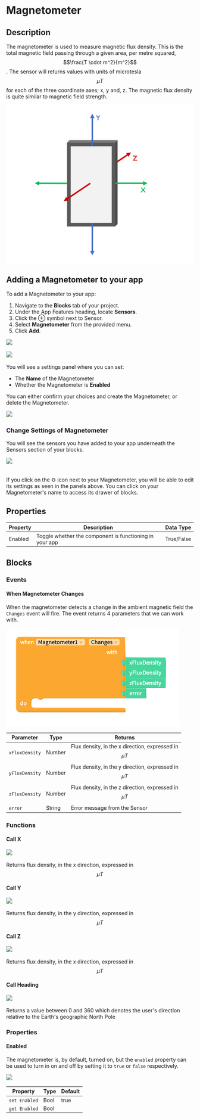 # Magnetometer

## Description

The magnetometer is used to measure magnetic flux density. This is the total magnetic field passing through a given area, per metre squared, $$\frac{T \cdot m^2}{m^2}$$ . The sensor will returns values with units of microtesla $$\mu T$$ for each of the three coordinate axes; x, y and, z. The magnetic flux density is quite similar to magnetic field strength.

![](../../../.gitbook/assets/screenshot-2019-05-18-at-15.27.06.png)

##

## Adding a Magnetometer to your app

To add a Magnetometer to your app:

1. Navigate to the **Blocks** tab of your project.
2. Under the App Features heading, locate **Sensors**.&#x20;
3. Click the ⊕ symbol next to Sensor.
4. Select **Magnetometer** from the provided menu.
5. Click **Add**.

![](../../../.gitbook/assets/sensors.png)

![](../../../.gitbook/assets/sensor-options.png)

You will see a settings panel where you can set:

* The **Name** of the Magnetometer
* Whether the Magnetometer is **Enabled**

You can either confirm your choices and create the Magnetometer, or delete the Magnetometer.

![](<../../../.gitbook/assets/image (177).png>)

### Change Settings of Magnetometer <a href="#change-settings-of-magnetometer" id="change-settings-of-magnetometer"></a>

‌You will see the sensors you have added to your app underneath the Sensors section of your blocks.

![](../../../.gitbook/assets/showallsensors.png)

\
If you click on the ⚙ icon next to your Magnetometer, you will be able to edit its settings as seen in the panels above. You can click on your Magnetometer's name to access its drawer of blocks.‌

## Properties

| Property | Description                                             | Data Type  |
| -------- | ------------------------------------------------------- | ---------- |
| Enabled  | Toggle whether the component is functioning in your app | True/False |

## Blocks

### Events

#### When Magnetometer Changes

When the magnetometer detects a change in the ambient magnetic field the `Changes` event will fire. The event returns 4 parameters that we can work with.&#x20;

![](../../../.gitbook/assets/screenshot-2019-05-18-at-14.15.20.png)

| Parameter      | Type   | Returns                                                   |
| -------------- | ------ | --------------------------------------------------------- |
| `xFluxDensity` | Number | Flux density, in the x direction, expressed in $$\mu T$$  |
| `yFluxDensity` | Number | Flux density, in the y direction, expressed in $$\mu T$$  |
| `zFluxDensity` | Number | Flux density, in the z direction, expressed in $$\mu T$$  |
| `error`        | String | Error message from the Sensor                             |

### Functions

#### Call X

![](../../../.gitbook/assets/magx.png)

Returns flux density, in the x direction, expressed in $$\mu T$$

#### Call Y

![](../../../.gitbook/assets/magy.png)

Returns flux density, in the y  direction, expressed in $$\mu T$$

#### Call Z

![](../../../.gitbook/assets/magz.png)

Returns flux density, in the x direction, expressed in $$\mu T$$

#### Call Heading

![](../../../.gitbook/assets/maghead.png)

Returns a value between 0 and 360 which denotes the user's direction relative to the Earth's geographic North Pole

### Properties

#### Enabled

The magnetometer is, by default, turned on, but the `enabled` property can be used to turn in on and off by setting it to `true` or `false` respectively.

![](../../../.gitbook/assets/mag\_enabled.png)

| Property      | Type | Default |
| ------------- | ---- | ------- |
| `set Enabled` | Bool | true    |
| `get Enabled` | Bool |         |
